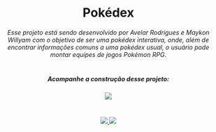 <div align=center>
  <h1>Pokédex</h1>
</div>

<div align=center>
  <h6>
    Esse projeto está sendo desenvolvido por Avelar Rodrigues e Maykon Willyam com o objetivo de ser uma pokédex interativa, onde, além de encontrar informações comuns a uma pokédex usual, o usuário pode montar equipes de jogos Pokémon RPG.
  </h6>
</div>

<div>
  <h1></h1>
</div>

<div align=center>
  <h5>
    Acompanhe a construção desse projeto:
  </h5>

  <a href="https://www.figma.com/design/JoV8cFDFQeWEJESHKIIrpK/Pokedex?node-id=0-1&t=4ReO0MVqSHNMxT8v-1">
    <img src="https://img.shields.io/badge/Figma-darkred?style=for-the-badge&logo=figma&logoColor=white">
  </a>
</div>

<div align=center>
  <h1></h1>
  
  <a href="https://github.com/avelando">
    <img src="https://img.shields.io/badge/avelando-GitHub-darkred">
  </a>
  
  <a href="https://github.com/MaykonWSF">
    <img src="https://img.shields.io/badge/MaykonWSF-GitHub-white">
  </a>
</div>

